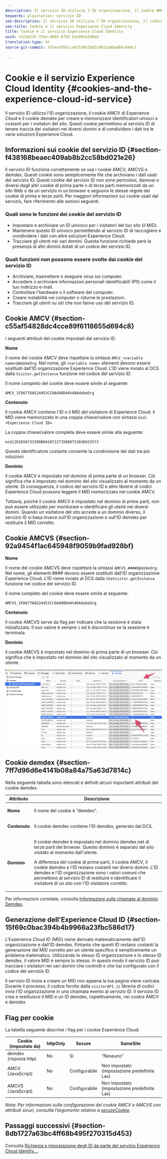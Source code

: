 ```yaml
---
description: Il servizio ID utilizza l'ID organizzazione, il cookie AMCV di Experience Cloud e il cookie demdex per creare e memorizzare identificatori univoci e costanti per i visitatori del sito. Questi cookie permettono al servizio ID di tenere traccia dei visitatori nei diversi domini e di condividere i dati tra le varie soluzioni Experience Cloud.
keywords: playstation; servizio ID
seo-description: Il servizio ID utilizza l'ID organizzazione, il cookie AMCV di Experience Cloud e il cookie demdex per creare e memorizzare identificatori univoci e costanti per i visitatori del sito. Questi cookie permettono al servizio ID di tenere traccia dei visitatori nei diversi domini e di condividere i dati tra le varie soluzioni Experience Cloud.
seo-title: Cookie e il servizio Experience Cloud Identity
title: Cookie e il servizio Experience Cloud Identity
uuid: c5cbd235-37ee-4605-8792-b1a991e190ad
translation-type: ht
source-git-commit: 7d7ecdf65cca67539b1b63c8811a0bad04c694c3

---
```



# Cookie e il servizio Experience Cloud Identity {#cookies-and-the-experience-cloud-id-service}

Il servizio ID utilizza l'ID organizzazione, il cookie AMCV di Experience Cloud e il cookie demdex per creare e memorizzare identificatori univoci e costanti per i visitatori del sito. Questi cookie permettono al servizio ID di tenere traccia dei visitatori nei diversi domini e di condividere i dati tra le varie soluzioni Experience Cloud.

## Informazioni sui cookie del servizio ID {#section-f438168beaec409ab8b2cc58bd021e26}

Il servizio ID funziona correttamente se usa i cookie AMCV, AMCVS e demdex. Questi cookie sono semplicemente file che archiviano i dati usati dal servizio ID. Questi cookie del servizio ID non sono pericolosi, dannosi o diversi dagli altri cookie di prima parte o di terze parti memorizzati da un sito Web o da un servizio in un browser e seguono le stesse regole dei cookie di prima e terze parti. Per maggiori informazioni sui cookie usati dal servizio, fare riferimento alle sezioni seguenti.

### Quali sono le funzioni dei cookie del servizio ID

* Impostare e archiviare un ID univoco per i visitatori del tuo sito (il MID).
* Mantenere questo ID univoco permettendo al servizio ID di raccogliere e condividere i dati con altre soluzioni Experience Cloud.
* Tracciare gli utenti nei vari domini. Questa funzione richiede però la presenza di altri domini dotati di un codice del servizio ID.

### Quali funzioni non possono essere svolte dai cookie del servizio ID

* Archiviare, trasmettere o eseguire virus sui computer.
* Accedere o archiviare informazioni personali identificabili (PII) come il tuo indirizzo e-mail.
* Controllare l'hardware o il software dei computer.
* Creare instabilità nei computer o ridurne le prestazioni.
* Tracciare gli utenti su siti che non fanno uso del servizio ID.

## Cookie AMCV {#section-c55af54828dc4cce89f6118655d694c8}

I seguenti attributi del cookie impostati dal servizio ID.

**Nome**

Il nome del cookie AMCV deve rispettare la sintassi `AMCV_<variable name>@AdobeOrg`. Nel nome, gli `<variable name>` elementi devono essere sostituiti dall'ID organizzazione Experience Cloud. L'ID viene inviato al DCS dalla `Visitor.getInstance` funzione nel codice del servizio ID.

Il nome completo del cookie deve essere simile al seguente:

```
AMCV_1FD6776A524453CC0A490D44%40AdobeOrg
```

**Contenuto**

Il cookie AMCV contiene l'ID o il MID del visitatore di Experience Cloud. Il MID viene memorizzato in una coppia chiave/valore con sintassi `mid|<Experience Cloud ID>`.

La coppia chiave/valore completa deve essere simile alla seguente:

```
mid|20265673158980419722735089753036633573
```

Questo identificatore costante consente la condivisione dei dati tra più soluzioni.

**Dominio**

Il cookie AMCV è impostato nel dominio di prima parte di un browser. Ciò significa che è impostato nel dominio del sito visualizzato al momento da un utente. Di conseguenza, il codice del servizio ID e altre librerie di codici Experience Cloud possono leggere il MID memorizzato nel cookie AMCV.

Tuttavia, poiché il cookie AMCV è impostato nel dominio di prime parti, non può essere utilizzato per monitorare e identificare gli utenti nei diversi domini. Quando un visitatore del sito accede a un dominio diverso, il servizio ID si basa invece sull'ID organizzazione e sull'ID demdex per restituire il MID corretto.

## Cookie AMCVS {#section-92a9454f1ac645948f9059b9fad928bf}

**Nome**

Il nome del cookie AMCVS deve rispettare la sintassi `AMCVS_####@AdobeOrg`. Nel nome, gli elementi #### devono essere sostituiti dall'ID organizzazione Experience Cloud. L'ID viene inviato al DCS dalla `theVisitor.getInstance` funzione nel codice del servizio ID.

Il nome completo del cookie deve essere simile al seguente:

```
AMCVS_1FD6776A524453CC0A490D44%40AdobeOrg
```

**Contenuto**

Il cookie AMCVS serve da flag per indicare che la sessione è stata inizializzata. Il suo valore è sempre `1` ed è discontinuo se la sessione è terminata.

**Dominio**

Il cookie AMCVS è impostato nel dominio di prima parte di un browser. Ciò significa che è impostato nel dominio del sito visualizzato al momento da un utente.

![](assets/AMCVS-cookie.png)

## Cookie demdex {#section-7ff7d96d6e4141b08a84a75a63d7814c}

Nella seguente tabella sono elencati e definiti alcuni importanti attributi del cookie demdex.

<table id="table_18E3CAF3550E4BB6A199736AACE39202"> 
 <thead> 
  <tr> 
   <th colname="col1" class="entry"> Attributo </th> 
   <th colname="col2" class="entry"> Descrizione </th> 
  </tr> 
 </thead>
 <tbody> 
  <tr> 
   <td colname="col1"> <p> <b>Nome</b> </p> </td> 
   <td colname="col2"> <p>Il nome del cookie è “demdex”. </p> </td> 
  </tr> 
  <tr> 
   <td colname="col1"> <p> <b>Contenuto</b> </p> </td> 
   <td colname="col2"> <p>Il cookie demdex contiene l'ID demdex, generato dal DCS. </p> </td> 
  </tr> 
  <tr> 
   <td colname="col1"> <p> <b>Dominio</b> </p> </td> 
   <td colname="col2"> <p>Il cookie demdex è impostato nel dominio demdex.net di terze parti del browser. Questo dominio è separato dal sito visitato al momento dall'utente. </p> <p>A differenza del cookie di prime parti, il cookie AMCV, il cookie demdex e l'ID restano costanti nei diversi domini. L'ID demdex e l'ID organizzazione sono i valori comuni che permettono al servizio ID di restituire e identificare il visitatore di un sito con l'ID visitatore corretto. </p> </td> 
  </tr> 
 </tbody> 
</table>

Per informazioni correlate, consulta [Informazioni sulle chiamate al dominio Demdex](https://marketing.adobe.com/resources/help/en_US/aam/demdex-calls.html).

## Generazione dell'Experience Cloud ID {#section-15f69c0bac394b4b9966a23fbc586d17}

L'Experience Cloud ID (MID) viene derivato matematicamente dall'ID organizzazione e dall'ID demdex. Fintanto che questi ID restano costanti la generazione del MID corretto per un utente specifico è semplicemente un problema matematico. Utilizzando lo stesso ID organizzazione e lo stesso ID demdex, il valore MID è sempre lo stesso. In questo modo il servizio ID può tracciare i visitatori nei vari domini che controlli e che hai configurato con il codice del servizio ID.

Il servizio ID inizia a creare un MID non appena la tua pagina viene caricata. Durante il processo, il codice fornito dalla `visitorAPI.js` libreria di codici invia l'ID organizzazione in una chiamata evento al servizio ID. Il servizio ID crea e restituisce il MID e un ID demdex, rispettivamente, nei cookie AMCV e demdex.

## Flag per cookie

La tabella seguente descrive i flag per i cookie Experience Cloud:

| Cookie (impostato da) | httpOnly | Secure | SameSite |
|--- |--- |--- |--- |
| demdex (risposta http) | No | Sì | “Nessuno” |
| AMCV (JavaScript) | No | Configurabile | Non impostato (impostazione predefinita Lax) |
| AMCVS (JavaScript) | No | Configurabile | Non impostato (impostazione predefinita Lax) |

*Nota: Per informazioni sulla configurazione del cookie AMCV e AMCVS con attributi sicuri, consulta l’argomento relativo a [secureCookie](https://docs.adobe.com/content/help/it-IT/id-service/using/id-service-api/configurations/securecookie.html).*

## Passaggi successivi {#section-8db1727a63bc4ff68b495f270315d453}

Consulta [Richiesta e impostazione degli ID da parte del servizio Experience Cloud Identity...](../introduction/id-request.md#concept-2caacebb1d244402816760e9b8bcef6a).
